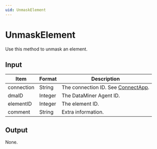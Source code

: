 ```yaml
---
uid: UnmaskElement
---
```


# UnmaskElement

Use this method to unmask an element.

## Input

| Item       | Format  | Description                                           |
|------------|---------|-------------------------------------------------------|
| connection | String  | The connection ID. See [ConnectApp](xref:ConnectApp). |
| dmaID      | Integer | The DataMiner Agent ID.                               |
| elementID  | Integer | The element ID.                                       |
| comment    | String  | Extra information.                                    |

## Output

None.
